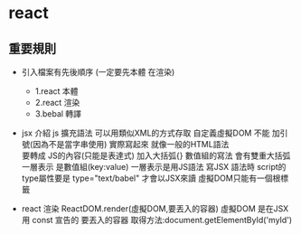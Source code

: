 # react
## 重要規則
- 引入檔案有先後順序 (一定要先本體 在渲染)
  - 1.react 本體
  - 2.react 渲染
  - 3.bebal 轉譯
  
- jsx 介紹
js 擴充語法 可以用類似XML的方式存取
自定義虛擬DOM 不能 加引號(因為不是當字串使用)
實際寫起來 就像一般的HTML語法  
要轉成 JS的內容(只能是表達式) 加入大括弧{}
數值組的寫法 會有雙重大括弧 一層表示 是數值組(key:value) 一層表示是用JS語法
寫JSX 語法時 script的type屬性要是 type="text/babel"
才會以JSX來讀
虛擬DOM只能有一個根標籤

- react 渲染
ReactDOM.render(虛擬DOM,要丟入的容器)
虛擬DOM 是在JSX用 const 宣告的
要丟入的容器 取得方法:document.getElementById('myId')

